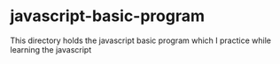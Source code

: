# javascript-basic-program
This directory holds the javascript basic program which I practice while learning the javascript

